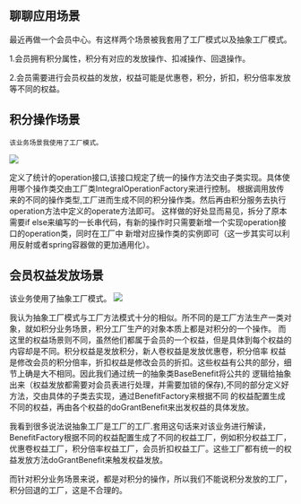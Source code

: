 ## 聊聊应用场景
最近再做一个会员中心。有这样两个场景被我套用了工厂模式以及抽象工厂模式。

1.会员拥有积分属性，积分有对应的发放操作、扣减操作、回退操作。

2.会员需要进行会员权益的发放，权益可能是优惠卷，积分，折扣，积分倍率发放等不同的权益。
## 积分操作场景
    该业务场景我使用了工厂模式。
![](http://blog.jiazhiwei.net/assets/img/AbstractFactoryDesign.png)

定义了统计的operation接口,该接口规定了统一的操作方法交由子类实现。具体使用哪个操作类交由工厂类IntegralOperationFactory来进行控制。
根据调用放传来的不同的操作类型,工厂进而生成不同的积分操作类。然后再由积分服务去执行operation方法中定义的operate方法即可。
这样做的好处显而易见，拆分了原本需要if else来编写的一长串代码，有新的操作时只需要新增一个实现operation接口的operation类，同时在工厂中
新增对应操作类的实例即可（这一步其实可以利用反射或者spring容器做的更加通用化）。

## 会员权益发放场景
该业务使用了抽象工厂模式。
![](http://blog.jiazhiwei.net/assets/img/AbstractFactoryDesign.png)

我认为抽象工厂模式与工厂方法模式十分的相似。所不同的是工厂方法生产一类对象，就如积分业务场景，积分工厂生产的对象本质上都是对积分的一个操作。
而这里的权益场景则不同，虽然他们都属于会员的一个权益，但是具体到每个权益的内容却是不同。积分权益是发放积分，新人卷权益是发放优惠卷，积分倍率
权益是修改会员的积分倍率，折扣权益是修改会员的折扣。这些权益有公共的部分，细节上确是大不相同。因此我们通过统一的抽象类BaseBenefit将公共的
逻辑给抽象出来（权益发放都需要对会员表进行处理，并需要加锁的保存),不同的部分定义好方法，交由具体的子类去实现，通过BenefitFactory来根据不同
的权益配置生成不同的权益，再由各个权益的doGrantBenefit来出发权益的具体发放。
    
我看到很多说法说抽象工厂是工厂的工厂.套用这句话来对该业务进行解读，BenefitFactory根据不同的权益配置生成了不同的权益工厂，例如积分权益工厂，
优惠卷权益工厂，积分倍率权益工厂，会员折扣权益工厂。这些工厂都有统一的权益发放方法doGrantBenefit来触发权益发放。

而针对积分业务场景来说，都是对积分的操作，所以我们不能说积分发放的工厂，积分回退的工厂，这是不合理的。
